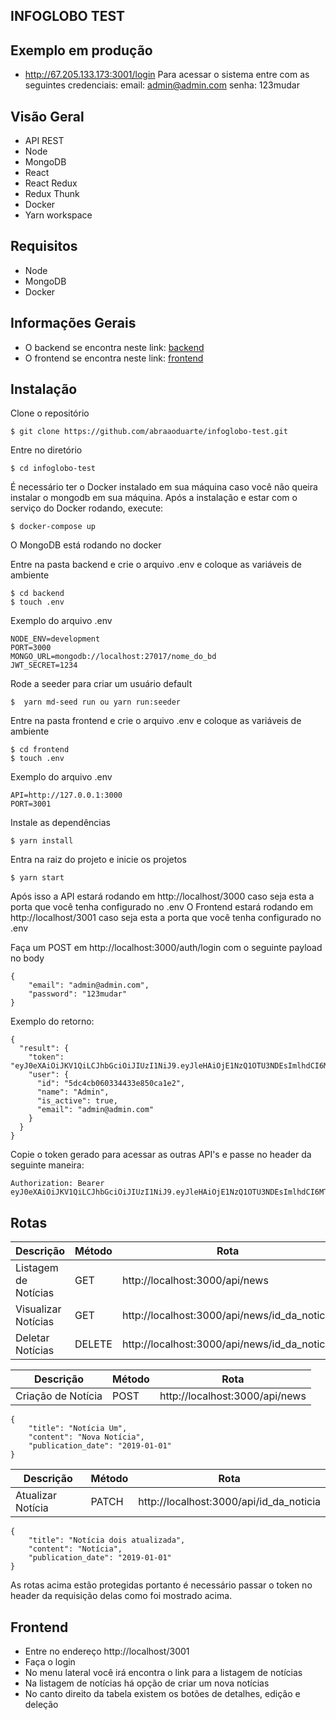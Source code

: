 ## INFOGLOBO TEST

## Exemplo em produção
* http://67.205.133.173:3001/login
Para acessar o sistema entre com as seguintes credenciais:
email: admin@admin.com
senha: 123mudar

## Visão Geral
* API REST
* Node
* MongoDB
* React
* React Redux
* Redux Thunk
* Docker
* Yarn workspace

## Requisitos
* Node
* MongoDB
* Docker

## Informações Gerais
* O backend se encontra neste link: [backend](https://github.com/abraaoduarte/infoglobo-test/tree/master/backend)
* O frontend se encontra neste link: [frontend](https://github.com/abraaoduarte/infoglobo-test/tree/master/frontend)

## Instalação
Clone o repositório
```
$ git clone https://github.com/abraaoduarte/infoglobo-test.git
```
Entre no diretório
```
$ cd infoglobo-test
```
É necessário ter o Docker instalado em sua máquina caso você não queira instalar o mongodb em sua máquina.
Após a instalação e estar com o serviço do Docker rodando, execute:
```
$ docker-compose up
```
O MongoDB está rodando no docker

Entre na pasta backend e crie o arquivo .env e coloque as variáveis de ambiente
```
$ cd backend
$ touch .env
```
Exemplo do arquivo .env
```
NODE_ENV=development
PORT=3000
MONGO_URL=mongodb://localhost:27017/nome_do_bd
JWT_SECRET=1234
```
Rode a seeder para criar um usuário default
```
$  yarn md-seed run ou yarn run:seeder
```
Entre na pasta frontend e crie o arquivo .env e coloque as variáveis de ambiente
```
$ cd frontend
$ touch .env
```
Exemplo do arquivo .env
```
API=http://127.0.0.1:3000
PORT=3001
```
Instale as dependências
```
$ yarn install
```
Entra na raiz do projeto e inicie os projetos
```
$ yarn start
```

Após isso a API estará rodando em http://localhost/3000 caso seja esta a porta que você tenha configurado no .env
O Frontend estará rodando em http://localhost/3001 caso seja esta a porta que você tenha configurado no .env

Faça um POST em http://localhost:3000/auth/login com o seguinte payload no body
```
{
    "email": "admin@admin.com",
    "password": "123mudar"
}
```
Exemplo do retorno:
```
{
  "result": {
    "token": "eyJ0eXAiOiJKV1QiLCJhbGciOiJIUzI1NiJ9.eyJleHAiOjE1NzQ1OTU3NDEsImlhdCI6MTU3MzM4NjE0MSwic3ViIjp7ImlkIjoiNWRjNGNiMDYwMzM0NDMzZTg1MGNhMWUyIn19.1v3AcHsu5qAOyAVe98ID_Yop4pf3kaxvz7MVUzRmNyc",
    "user": {
      "id": "5dc4cb060334433e850ca1e2",
      "name": "Admin",
      "is_active": true,
      "email": "admin@admin.com"
    }
  }
}
```
Copie o token gerado para acessar as outras API's e passe no header da seguinte maneira:
```
Authorization: Bearer eyJ0eXAiOiJKV1QiLCJhbGciOiJIUzI1NiJ9.eyJleHAiOjE1NzQ1OTU3NDEsImlhdCI6MTU3MzM4NjE0MSwic3ViIjp7ImlkIjoiNWRjNGNiMDYwMzM0NDMzZTg1MGNhMWUyIn19.1v3AcHsu5qAOyAVe98ID_Yop4pf3kaxvz7MVUzRmNyc
```
## Rotas
|Descrição| Método | Rota |
| ------ | ------ | ------ |
| Listagem de Notícias | GET | http://localhost:3000/api/news |
| Visualizar Notícias | GET | http://localhost:3000/api/news/id_da_noticia |
| Deletar Notícias | DELETE | http://localhost:3000/api/news/id_da_noticia |

|Descrição| Método | Rota |
| ------ | ------ | ------ |
| Criação de Notícia | POST | http://localhost:3000/api/news |
```
{
	"title": "Notícia Um",
	"content": "Nova Notícia",
	"publication_date": "2019-01-01"
}
```
|Descrição| Método | Rota |
| ------ | ------ | ------ |
| Atualizar Notícia | PATCH | http://localhost:3000/api/id_da_noticia |
```
{
	"title": "Notícia dois atualizada",
	"content": "Notícia",
	"publication_date": "2019-01-01"
}
```
As rotas acima estão protegidas portanto é necessário passar o token no header da requisição delas como foi mostrado acima.

## Frontend
* Entre no endereço http://localhost/3001
* Faça o login
* No menu lateral você irá encontra o link para a listagem de notícias
* Na listagem de notícias há opção de criar um nova notícias
* No canto direito da tabela existem os botões de detalhes, edição e deleção
